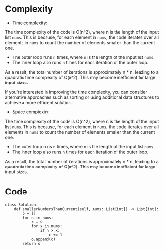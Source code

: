 
# Complexity

- Time complexity:
<!-- Add your time complexity here, e.g. $$O(n)$$ -->
The time complexity of the code is O(n^2), where n is the length of the input list `nums`. This is because, for each element in `nums`, the code iterates over all elements in `nums` to count the number of elements smaller than the current one.

- The outer loop runs `n` times, where `n` is the length of the input list `nums`.
- The inner loop also runs `n` times for each iteration of the outer loop.

As a result, the total number of iterations is approximately n * n, leading to a quadratic time complexity of O(n^2). This may become inefficient for large input sizes.

If you're interested in improving the time complexity, you can consider alternative approaches such as sorting or using additional data structures to achieve a more efficient solution.

- Space complexity:
<!-- Add your space complexity here, e.g. $$O(n)$$ -->
The time complexity of the code is O(n^2), where n is the length of the input list `nums`. This is because, for each element in `nums`, the code iterates over all elements in `nums` to count the number of elements smaller than the current one.

- The outer loop runs `n` times, where `n` is the length of the input list `nums`.
- The inner loop also runs `n` times for each iteration of the outer loop.

As a result, the total number of iterations is approximately n * n, leading to a quadratic time complexity of O(n^2). This may become inefficient for large input sizes.

# Code

```
class Solution:
    def smallerNumbersThanCurrent(self, nums: List[int]) -> List[int]:
        o = []
        for n in nums:
            c = 0
            for x in nums:
                if n > x:
                    c += 1
            o.append(c)
        return o
```
